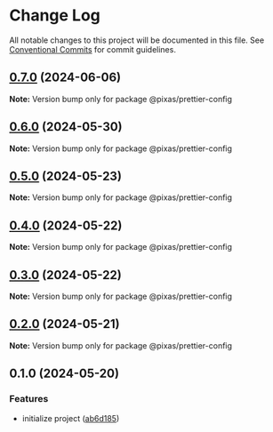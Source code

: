 # Change Log

All notable changes to this project will be documented in this file.
See [Conventional Commits](https://conventionalcommits.org) for commit guidelines.

## [0.7.0](https://github.com/kagawagao/pixas/compare/v0.6.4...v0.7.0) (2024-06-06)

**Note:** Version bump only for package @pixas/prettier-config

## [0.6.0](https://github.com/kagawagao/pixas/compare/v0.5.0...v0.6.0) (2024-05-30)

**Note:** Version bump only for package @pixas/prettier-config

## [0.5.0](https://github.com/kagawagao/pixas/compare/v0.4.1...v0.5.0) (2024-05-23)

**Note:** Version bump only for package @pixas/prettier-config

## [0.4.0](https://github.com/kagawagao/pixas/compare/v0.3.0...v0.4.0) (2024-05-22)

**Note:** Version bump only for package @pixas/prettier-config

## [0.3.0](https://github.com/kagawagao/pixas/compare/v0.2.1...v0.3.0) (2024-05-22)

**Note:** Version bump only for package @pixas/prettier-config

## [0.2.0](https://github.com/kagawagao/pixas/compare/v0.1.2...v0.2.0) (2024-05-21)

**Note:** Version bump only for package @pixas/prettier-config

## 0.1.0 (2024-05-20)

### Features

- initialize project ([ab6d185](https://github.com/kagawagao/pixas/commit/ab6d1855815a0c53fd72b3a844dadd39bae5a002))
